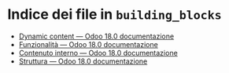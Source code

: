 # Indice dei file in `building_blocks`

- [Dynamic content — Odoo 18.0 documentazione](./dynamic_content.md)
- [Funzionalità — Odoo 18.0 documentazione](./features.md)
- [Contenuto interno — Odoo 18.0 documentazione](./inner_content.md)
- [Struttura — Odoo 18.0 documentazione](./structure.md)
